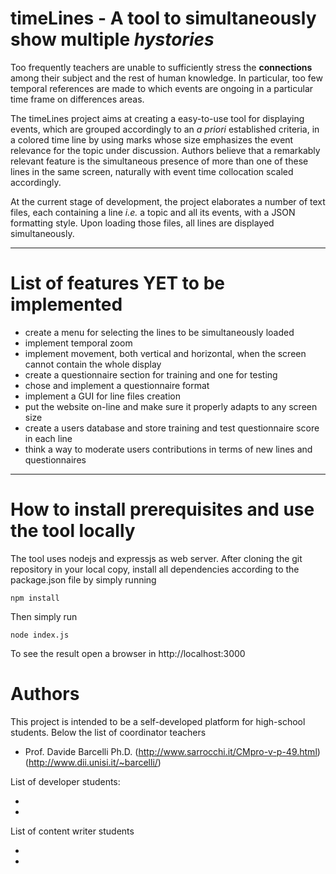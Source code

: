 # timeLines - A tool to simultaneously show multiple *hystories*

Too frequently teachers are unable to sufficiently stress the **connections** among their subject and the rest of human knowledge. In particular, too few temporal references are made to which events are ongoing in a particular time frame on differences areas.

The timeLines project aims at creating a easy-to-use tool for displaying events, which are grouped accordingly to an *a priori* established criteria, in a colored time line by using marks whose size emphasizes the event relevance for the topic under discussion. Authors believe that a remarkably relevant feature is the simultaneous presence of more than one of these lines in the same screen, naturally with event time collocation scaled accordingly.

At the current stage of development, the project elaborates a number of text files, each containing a line *i.e.* a topic and all its events, with a JSON formatting style. Upon loading those files, all lines are displayed simultaneously.

---

# List of features YET to be implemented

* create a menu for selecting the lines to be simultaneously loaded
* implement temporal zoom
* implement movement, both vertical and horizontal, when the screen cannot contain the whole display
* create a questionnaire section for training and one for testing
* chose and implement a questionnaire format
* implement a GUI for line files creation
* put the website on-line and make sure it properly adapts to any screen size
* create a users database and store training and test questionnaire score in each line
* think a way to moderate users contributions in terms of new lines and questionnaires

---

# How to install prerequisites and use the tool locally

The tool uses nodejs and expressjs as web server. After cloning the git repository in your local copy, install all dependencies according to the package.json file by simply running

```
npm install
```

Then simply run 

```
node index.js
```

To see the result open a browser in http://localhost:3000

# Authors

This project is intended to be a self-developed platform for high-school students. Below the list of coordinator teachers

* Prof. Davide Barcelli Ph.D. (http://www.sarrocchi.it/CMpro-v-p-49.html) (http://www.dii.unisi.it/~barcelli/)

List of developer students:

*
*

List of content writer students

*
*

